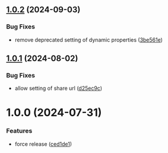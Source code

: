 ## [1.0.2](https://github.com/brezelio/api-client-php/compare/v1.0.1...v1.0.2) (2024-09-03)


### Bug Fixes

* remove deprecated setting of dynamic properties ([3be561e](https://github.com/brezelio/api-client-php/commit/3be561e10504adda13867445f6f58f30949df15d))

## [1.0.1](https://github.com/brezelio/api-client-php/compare/v1.0.0...v1.0.1) (2024-08-02)


### Bug Fixes

* allow setting of share url ([d25ec9c](https://github.com/brezelio/api-client-php/commit/d25ec9c9a94a63180666bad2d95d754e63444ed3))

# 1.0.0 (2024-07-31)


### Features

* force release ([ced1de1](https://github.com/brezelio/api-client-php/commit/ced1de1212683013aba055af093597fa9175e8b4))
